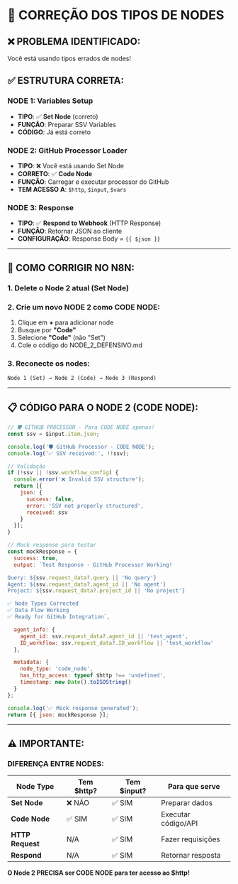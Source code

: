 # 🚨 CORREÇÃO DOS TIPOS DE NODES

## **❌ PROBLEMA IDENTIFICADO:**
Você está usando tipos errados de nodes!

## **✅ ESTRUTURA CORRETA:**

### **NODE 1: Variables Setup**
- **TIPO**: ✅ **Set Node** (correto)
- **FUNÇÃO**: Preparar SSV Variables
- **CÓDIGO**: Já está correto

### **NODE 2: GitHub Processor Loader**
- **TIPO**: ❌ Você está usando Set Node
- **CORRETO**: ✅ **Code Node**
- **FUNÇÃO**: Carregar e executar processor do GitHub
- **TEM ACESSO A**: `$http`, `$input`, `$vars`

### **NODE 3: Response**
- **TIPO**: ✅ **Respond to Webhook** (HTTP Response)
- **FUNÇÃO**: Retornar JSON ao cliente
- **CONFIGURAÇÃO**: Response Body = `{{ $json }}`

---

## **🔧 COMO CORRIGIR NO N8N:**

### **1. Delete o Node 2 atual (Set Node)**
### **2. Crie um novo NODE 2 como CODE NODE:**

1. Clique em **+** para adicionar node
2. Busque por **"Code"**
3. Selecione **"Code"** (não "Set")
4. Cole o código do NODE_2_DEFENSIVO.md

### **3. Reconecte os nodes:**
```
Node 1 (Set) → Node 2 (Code) → Node 3 (Respond)
```

---

## **📋 CÓDIGO PARA O NODE 2 (CODE NODE):**

```javascript
// 🛡️ GITHUB PROCESSOR - Para CODE NODE apenas!
const ssv = $input.item.json;

console.log('🛡️ GitHub Processor - CODE NODE');
console.log('✅ SSV received:', !!ssv);

// Validação
if (!ssv || !ssv.workflow_config) {
  console.error('❌ Invalid SSV structure');
  return [{
    json: {
      success: false,
      error: 'SSV not properly structured',
      received: ssv
    }
  }];
}

// Mock response para testar
const mockResponse = {
  success: true,
  output: `Test Response - GitHub Processor Working!

Query: ${ssv.request_data?.query || 'No query'}
Agent: ${ssv.request_data?.agent_id || 'No agent'}
Project: ${ssv.request_data?.project_id || 'No project'}

✅ Node Types Corrected
✅ Data Flow Working
✅ Ready for GitHub Integration`,

  agent_info: {
    agent_id: ssv.request_data?.agent_id || 'test_agent',
    ID_workflow: ssv.request_data?.ID_workflow || 'test_workflow'
  },

  metadata: {
    node_type: 'code_node',
    has_http_access: typeof $http !== 'undefined',
    timestamp: new Date().toISOString()
  }
};

console.log('✅ Mock response generated');
return [{ json: mockResponse }];
```

---

## **⚠️ IMPORTANTE:**

### **DIFERENÇA ENTRE NODES:**

| Node Type | Tem $http? | Tem $input? | Para que serve |
|-----------|------------|-------------|----------------|
| **Set Node** | ❌ NÃO | ✅ SIM | Preparar dados |
| **Code Node** | ✅ SIM | ✅ SIM | Executar código/API |
| **HTTP Request** | N/A | ✅ SIM | Fazer requisições |
| **Respond** | N/A | ✅ SIM | Retornar resposta |

**O Node 2 PRECISA ser CODE NODE para ter acesso ao $http!**
